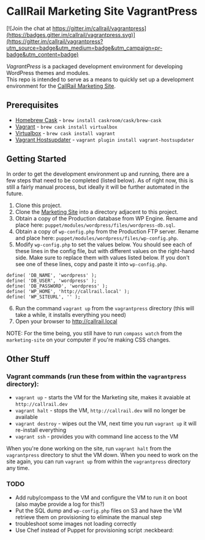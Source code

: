 # CallRail Marketing Site VagrantPress

[![Join the chat at https://gitter.im/callrail/vagrantpress](https://badges.gitter.im/callrail/vagrantpress.svg)](https://gitter.im/callrail/vagrantpress?utm_source=badge&utm_medium=badge&utm_campaign=pr-badge&utm_content=badge)

*VagrantPress* is a packaged development environment for developing WordPress themes and modules.  
This repo is intended to serve as a means to quickly set up a development environment for the [CallRail Marketing Site](https://github.com/callrail/marketing-site).


## Prerequisites
+ [Homebrew Cask](https://github.com/caskroom/homebrew-cask) - `brew install caskroom/cask/brew-cask`
+ [Vagrant](http://www.vagrantup.com/downloads.html) - `brew cask install virtualbox`
+ [Virtualbox](https://www.virtualbox.org/wiki/Downloads) - `brew cask install vagrant`
+ [Vagrant Hostsupdater](https://github.com/cogitatio/vagrant-hostsupdater) - `vagrant plugin install vagrant-hostsupdater`

## Getting Started

In order to get the development environment up and running, there are a few steps that need to be completed (listed below).  As of right now, this is still a fairly manual process, but ideally it will be further automated in the future.

1. Clone this project.
2. Clone the [Marketing Site](https://github.com/callrail/marketing-site) into a directory adjacent to this project.
3. Obtain a copy of the Production database from WP Engine.  Rename and place here: `puppet/modules/wordpress/files/wordpress-db.sql`.
4. Obtain a copy of `wp-config.php` from the Production FTP server.  Rename and place here: `puppet/modules/wordpress/files/wp-config.php`.
5. Modify `wp-config.php` to set the values below. You should see each of these lines in the config file, but with different values on the right-hand side.  Make sure to replace them with values listed below.  If you don't see one of these lines, copy and paste it into `wp-config.php`.
  
  ```
  define( 'DB_NAME', 'wordpress' );
  define( 'DB_USER', 'wordpress' );
  define( 'DB_PASSWORD', 'wordpress' );
  define( 'WP_HOME', 'http://callrail.local' );  
  define( 'WP_SITEURL', '' );
  ```
6. Run the command `vagrant up` from the `vagrantpress` directory (this will take a while, it installs everything you need)
7. Open your browser to http://callrail.local

NOTE: For the time being, you still have to run `compass watch` from the `marketing-site` on your computer if you're making CSS changes.

## Other Stuff

### Vagrant commands (run these from within the `vagrantpress` directory):
+ `vagrant up` - starts the VM for the Marketing site, makes it avaiable at `http://callrail.dev`
+ `vagrant halt` - stops the VM, `http://callrail.dev` will no longer be available
+ `vagrant destroy` - wipes out the VM, next time you run `vagrant up` it will re-install everything
+ `vagrant ssh` - provides you with command line access to the VM

When you're done working on the site, run `vagrant halt` from the `vagrantpress` directory to shut the VM down.  When you need to work on the site again, you can run `vagrant up` from within the `vagrantpress` directory any time.

### TODO
+ Add ruby/compass to the VM and configure the VM to run it on boot (also maybe provide a log for this?)
+ Put the SQL dump and `wp-config.php` files on S3 and have the VM retrieve them on provisioning to eliminate the manual step
+ troubleshoot some images not loading correctly
+ Use Chef instead of Puppet for provisioning script :neckbeard: 
